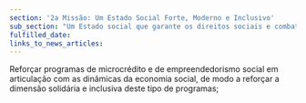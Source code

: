 ```yaml
---
section: '2a Missão: Um Estado Social Forte, Moderno e Inclusivo'
sub_section: "Um Estado social que garante os direitos sociais e combate a pobreza com uma segurança social pública equitativa e sustentável"
fulfilled_date:
links_to_news_articles:
---
```


Reforçar programas de microcrédito e de empreendedorismo social em articulação com as dinâmicas da economia social, de modo a reforçar a dimensão solidária e inclusiva deste tipo de programas;